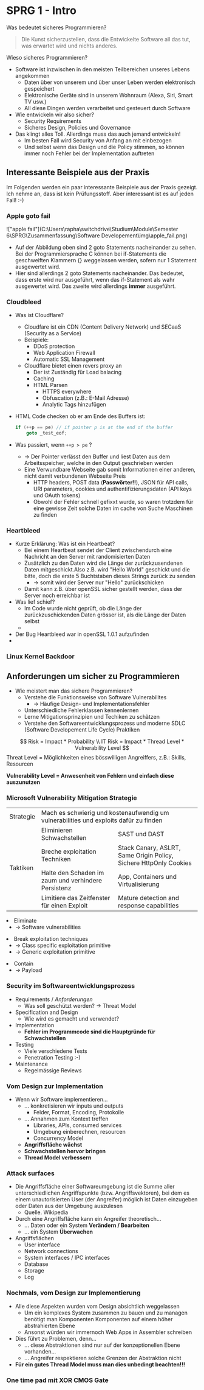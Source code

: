 # SPRG 1 - Intro

Was bedeutet sicheres Programmieren?

> Die Kunst sicherzustellen, dass die Entwickelte Software all das tut, was erwartet wird und nichts anderes.

Wieso sicheres Programmieren?

- Software ist inzwischen in den meisten Teilbereichen unseres Lebens angekommen
  - Daten über von unserem und über unser Leben werden elektronisch gespeichert
  - Elektronische Geräte sind in unserem Wohnraum (Alexa, Siri, Smart TV usw.)
  - All diese Dingen werden verarbeitet und gesteuert durch Software
- Wie entwickeln wir also sicher?
  - Security Requirements
  - Sicheres Design, Policies und Governance
- Das klingt alles Toll. Allerdings muss das auch jemand entwickeln!
  - Im besten Fall wird Security von Anfang an mit einbezogen
  - Und selbst wenn das Design und die Policy stimmen, so können immer noch Fehler bei der Implementation auftreten



## Interessante Beispiele aus der Praxis

Im Folgenden werden ein paar interessante Beispiele aus der Praxis gezeigt. Ich nehme an, dass ist kein Prüfungsstoff. Aber interessant ist es auf jeden Fall! :-)

### Apple goto fail

!["apple fail"](C:\Users\rapha\switchdrive\Studium\Module\Semester 6\SPRG\Zusammenfassung\Software Developement\img\apple_fail.png)

- Auf der Abbildung oben sind 2 goto Statements nacheinander zu sehen. Bei der Programmiersprache C können bei if-Statements die geschweiften Klammern {} weggelassen werden, sofern nur 1 Statement ausgewertet wird.
- Hier sind allerdings 2 goto Statements nacheinander. Das bedeutet, dass erste wird nur ausgeführt, wenn das if-Statement als wahr ausgewertet wird. Das zweite wird allerdings **immer** ausgeführt.

### Cloudbleed

- Was ist Cloudflare?

  - Cloudfare ist ein CDN (Content Delivery Network) und SECaaS (Security as a Service)
  - Beispiele:
    - DDoS protection
    - Web Application Firewall
    - Automatic SSL Management
  - Cloudflare bietet einen revers proxy an
    - Der ist Zuständig für Load balacing
    - Caching
    - HTML Parsen
      - HTTPS everywhere
      - Obfuscation (z.B.: E-Mail Adresse)
      - Analytic Tags hinzufügen

- HTML Code checken ob er am Ende des Buffers ist:

  ```c
  if (++p == pe) // if pointer p is at the end of the buffer
      goto _test_eof;
  ```

- Was passiert, wenn `++p > pe` ?

  - -> Der Pointer verlässt den Buffer und liest Daten aus dem Arbeitsspeicher, welche in den Output geschrieben werden
  - Eine Verwundbare Webseite gab somit Informationen einer anderen, nicht damit verbundenen Webseite Preis
    - HTTP headers, POST data (**Passwörter!!**), JSON für API calls, URI parameters, cookies und authentifizierungsdaten (API keys und OAuth tokens)
    - Obwohl der Fehler schnell gefixxt wurde, so waren trotzdem für eine gewisse Zeit solche Daten im cache von Suche Maschinen zu finden

### Heartbleed

- Kurze Erklärung: Was ist ein Heartbeat?
  - Bei einem Heartbeat sendet der Client zwischendurch eine Nachricht an den Server mit randomisierten Daten
  - Zusätzlich zu den Daten wird die Länge der zurückzusendenen Daten mitgeschickt.Also z.B. wird "Hello World" geschickt und die bitte, doch die erste 5 Buchtstaben dieses Strings zurück zu senden
    - -> somit wird der Server nur "Hello" zurückschicken
  - Damit kann z.B. über openSSL sicher gestellt werden, dass der Server noch erreichbar ist
- Was lief schief?
  - Im Code wurde nicht geprüft, ob die Länge der zurückzuschickenden Daten grösser ist, als die Länge der Daten selbst
  - 
- Der Bug Heartbleed war in openSSL 1.0.1 aufzufinden
- 

### Linux Kernel Backdoor



## Anforderungen um sicher zu Programmieren

- Wie meistert man das sichere Programmieren?
  - Verstehe die Funktionsweise von Software Vulnerabilites
    - -> Häufige Design- und Implementationsfehler
  - Unterschiedliche Fehlerklassen kennenlernen
  - Lerne Mitigationsprinzipien und Techiken zu schätzen
  - Verstehe den Softwareentwicklungsprozess und moderne SDLC (Software Developement Life Cycle) Praktiken


$$
Risk = Impact * Probability
\\
IT Risk = Impact * Thread Level * Vulnerability Level
$$
Threat Level = Möglichkeiten eines bösswilligen Angreiffers, z.B.: Skills, Resourcen

**Vulnerability Level = Anwesenheit von Fehlern und einfach diese auszunutzen**



### Microsoft Vulnerability Mitigation Strategie



<table>
    <tr>
    	<td>Strategie</td>
    	<td colspan="2">Mach es schwierig und kostenaufwendig um vulnerabilities und exploits dafür zu finden</td>
    </tr>
    <tr>
        <td rowspan="4">Taktiken</td>
        <td>Eliminieren Schwachstellen</td>
        <td>SAST und DAST</td>
    </tr>
		<td>Breche exploitation Techniken</td>
		<td>Stack Canary, ASLRT, Same Origin Policy, Sichere HttpOnly Cookies</td>
	</tr>
	<tr>
        <td>Halte den Schaden im zaum und verhindere Persistenz</td>
        <td>App, Containers und Virtualisierung</td>
	</tr>
	<tr>
        <td>Limitiere das Zeitfenster für einen Exploit</td>
        <td>Mature detection and response capabilities</td>
	</tr>
</table

- Eliminate
  - -> Software vulnerabilities
- Break exploitation techniques
  - -> Class specific exploitation primitive
  - -> Generic exploitation primitive
- Contain
  - -> Payload

### Security im Softwareentwicklungsprozess

- Requirements / *Anforderungen*
  - Was soll geschützt werden? -> Threat Model
- Specification and Design
  - Wie wird es gemacht und verwendet?
- Implementation
  - **Fehler im Programmcode sind die Hauptgründe für Schwachstellen**
- Testing
  - Viele verschiedene Tests
  - Penetration Testing :-)
- Maintenance
  - Regelmässige Reviews



### Vom Design zur Implementation

- Wenn wir Software implementieren...
  - ... konkretisieren wir inputs und outputs
    - Felder, Format, Encoding, Protokolle
  - ... Annahmen zum Kontext treffen
    - Libraries, APIs, consumed services
    - Umgebung einberechnen, resourcen
    - Concurrency Model
  - **Angriffsfläche wächst**
  - **Schwachstellen hervor bringen**
  - **Thread Model verbessern**

### Attack surfaces

- Die Angriffsfläche einer Softwareumgebung ist die Summe aller unterschiedlichen Angriffspunkte (bzw. Angriffsvektoren), bei dem es einem unautorisierten User (der Angreifer) möglich ist Daten einzugeben oder Daten aus der Umgebung auszulesen
  - Quelle. Wikipedia
- Durch eine Angriffsfläche kann ein Angreifer theoretisch...
  - ... Daten oder ein System **Verändern / Bearbeiten**
  - ... ein System **Überwachen**
- Angriffsflächen
  - User interface
  - Network connections
  - System interfaces / IPC interfaces
  - Database
  - Storage
  - Log

### Nochmals, vom Design zur Implementierung

- Alle diese Aspekten wurden vom Design absichtlich weggelassen
  - Um ein komplexes System zusammen zu bauen und zu managen benötigt man Komponenten Komponenten auf einem höher abstrahierten Ebene
  - Ansonst würden wir immernoch Web Apps in Assembler schreiben
- Dies führt zu Problemen, denn...
  - ... diese Abstraktionen sind nur auf der konzeptionellen Ebene vorhanden...
  - ... Angreifer respektieren solche Grenzen der Abstraktion nicht
- **Für ein gutes Thread Model muss man dies unbedingt beachten!!!**



### One time pad mit XOR CMOS Gate





